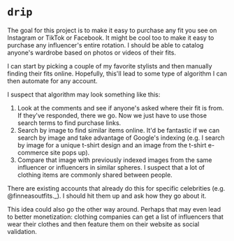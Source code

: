 # `drip`

The goal for this project is to make it easy to purchase any fit you see on
Instagram or TikTok or Facebook. It might be cool too to make it easy to
purchase any influencer's entire rotation. I should be able to catalog anyone's
wardrobe based on photos or videos of their fits.

I can start by picking a couple of my favorite stylists and then manually
finding their fits online. Hopefully, this'll lead to some type of algorithm I
can then automate for any account.

I suspect that algorithm may look something like this:
1. Look at the comments and see if anyone's asked where their fit is from. If
   they've responded, there we go. Now we just have to use those search terms
   to find purchase links.
2. Search by image to find similar items online. It'd be fantastic if we can
   search by image and take advantage of Google's indexing (e.g. I search by
   image for a unique t-shirt design and an image from the t-shirt e-commerce
   site pops up).
3. Compare that image with previously indexed images from the same influencer or
   influencers in similar spheres. I suspect that a lot of clothing items are
   commonly shared between people.

There are existing accounts that already do this for specific celebrities (e.g.
@finneasoutfits._). I should hit them up and ask how they go about it.

This idea could also go the other way around. Perhaps that may even lead to
better monetization: clothing companies can get a list of influencers that wear
their clothes and then feature them on their website as social validation.

